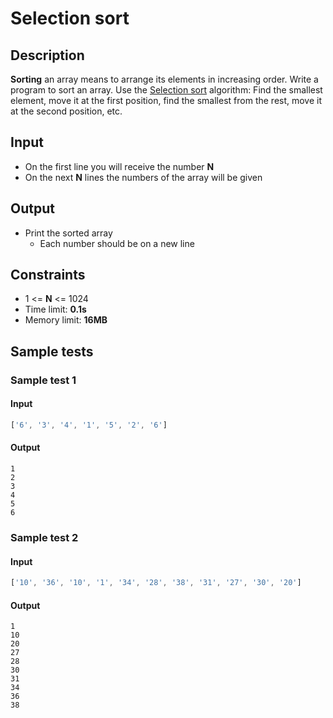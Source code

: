 # Selection sort

## Description
**Sorting** an array means to arrange its elements in increasing order. Write a program to sort an array.
Use the [Selection sort](http://en.wikipedia.org/wiki/Selection_sort) algorithm: Find the smallest element, move it at the first position, find the smallest from the rest, move it at the second position, etc.

## Input
- On the first line you will receive the number **N**
- On the next **N** lines the numbers of the array will be given

## Output
- Print the sorted array
  - Each number should be on a new line

## Constraints
- 1 <= **N** <= 1024
- Time limit: **0.1s**
- Memory limit: **16MB**

## Sample tests

### Sample test 1

#### Input
```js
['6', '3', '4', '1', '5', '2', '6']
```

#### Output
```
1
2
3
4
5
6
```

### Sample test 2

#### Input
```js
['10', '36', '10', '1', '34', '28', '38', '31', '27', '30', '20']
```

#### Output
```
1
10
20
27
28
30
31
34
36
38
```
